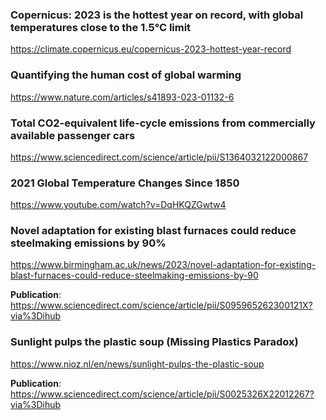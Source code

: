 
### Copernicus: 2023 is the hottest year on record, with global temperatures close to the 1.5°C limit
https://climate.copernicus.eu/copernicus-2023-hottest-year-record

### Quantifying the human cost of global warming
https://www.nature.com/articles/s41893-023-01132-6

### Total CO2-equivalent life-cycle emissions from commercially available passenger cars
https://www.sciencedirect.com/science/article/pii/S1364032122000867

### 2021 Global Temperature Changes Since 1850
https://www.youtube.com/watch?v=DqHKQZGwtw4

### Novel adaptation for existing blast furnaces could reduce steelmaking emissions by 90%
https://www.birmingham.ac.uk/news/2023/novel-adaptation-for-existing-blast-furnaces-could-reduce-steelmaking-emissions-by-90

**Publication**: https://www.sciencedirect.com/science/article/pii/S095965262300121X?via%3Dihub

### Sunlight pulps the plastic soup (Missing Plastics Paradox)
https://www.nioz.nl/en/news/sunlight-pulps-the-plastic-soup

**Publication**: https://www.sciencedirect.com/science/article/pii/S0025326X22012267?via%3Dihub


